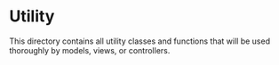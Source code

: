 # Utility

This directory contains all utility classes and functions that will be used 
thoroughly by models, views, or controllers.